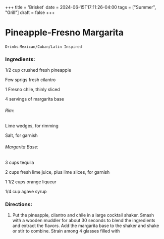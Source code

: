 +++
title = 'Brisket'
date = 2024-06-15T17:11:26-04:00
tags = ["Summer", "Grill"]
draft = false
+++
# Pineapple-Fresno Margarita

`Drinks` `Mexican/Cuban/Latin Inspired`

### **Ingredients:**

1/2 cup crushed fresh pineapple

Few sprigs fresh cilantro 

1 Fresno chile, thinly sliced 

4 servings of margarita base

###### Rim:

Lime wedges, for rimming

Salt, for garnish

###### Margarita Base:

3 cups tequila

2 cups fresh lime juice, plus lime slices, for garnish

1 1/2 cups orange liqueur 

1/4 cup agave syrup 

### **Directions:**

1. Put the pineapple, cilantro and chile in a large cocktail shaker. Smash with a wooden muddler for about 30 seconds to blend the ingredients and extract the flavors. Add the margarita base to the shaker and shake or stir to combine. Strain among 4 glasses filled with 

